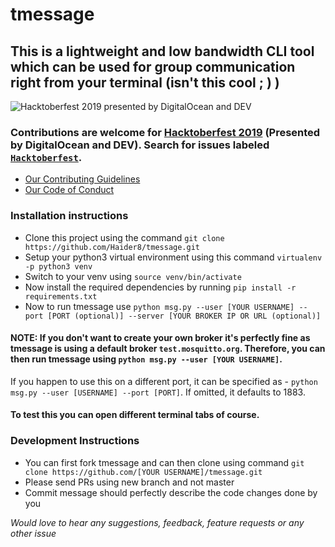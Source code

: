 # tmessage
## This is a lightweight and low bandwidth CLI tool which can be used for group communication right from your terminal (isn't this cool ; ) )


![Hacktoberfest 2019 presented by DigitalOcean and DEV](https://hacktoberfest.digitalocean.com/assets/logo-hf19-header-8245176fe235ab5d942c7580778a914110fa06a23c3d55bf40e2d061809d8785.svg)
### Contributions are welcome for [Hacktoberfest 2019](https://hacktoberfest.digitalocean.com/) (Presented by DigitalOcean and DEV). Search for issues labeled [`Hacktoberfest`](https://github.com/Haider8/tmessage/issues?q=is%3Aopen+is%3Aissue+label%3AHacktoberfest).

* [Our Contributing Guidelines](https://github.com/Haider8/tmessage/blob/master/CONTRIBUTING.md)
* [Our Code of Conduct](https://github.com/Haider8/tmessage/blob/master/CODE_OF_CONDUCT.md)

### Installation instructions

* Clone this project using the command ```git clone https://github.com/Haider8/tmessage.git```
* Setup your python3 virtual environment using this command ```virtualenv -p python3 venv```
* Switch to your venv using ```source venv/bin/activate```
* Now install the required dependencies by running ```pip install -r requirements.txt```
* Now to run tmessage use ```python msg.py --user [YOUR USERNAME] --port [PORT (optional)] --server [YOUR BROKER IP OR URL (optional)]```

#### NOTE: If you don't want to create your own broker it's perfectly fine as tmessage is using a default broker ```test.mosquitto.org```. Therefore, you can then run tmessage using ```python msg.py --user [YOUR USERNAME]```.

If you happen to use this on a different port, it can be specified as - 
```python msg.py --user [USERNAME] --port [PORT]```. If omitted, it defaults to 1883.

#### To test this you can open different terminal tabs of course.

### Development Instructions

* You can first fork tmessage and can then clone using command ```git clone https://github.com/[YOUR USERNAME]/tmessage.git```
* Please send PRs using new branch and not master
* Commit message should perfectly describe the code changes done by you

*Would love to hear any suggestions, feedback, feature requests or any other issue*
